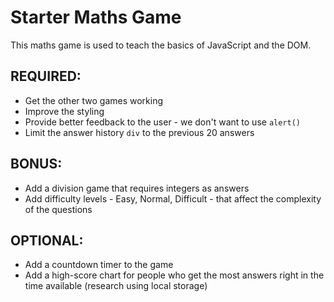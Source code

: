 # Starter Maths Game

This maths game is used to teach the basics of JavaScript and the DOM.

## REQUIRED:

* Get the other two games working
* Improve the styling
* Provide better feedback to the user - we don't want to use `alert()`
* Limit the answer history `div` to the previous 20 answers

## BONUS:

* Add a division game that requires integers as answers
* Add difficulty levels - Easy, Normal, Difficult - that affect the complexity of the questions

## OPTIONAL:
* Add a countdown timer to the game
* Add a high-score chart for people who get the most answers right in the time available (research using local storage)